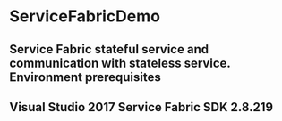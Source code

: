 # ServiceFabricDemo
Service Fabric stateful service and communication with stateless service.
Environment prerequisites
--------------------------
Visual Studio 2017
Service Fabric SDK 2.8.219
--------------------------

